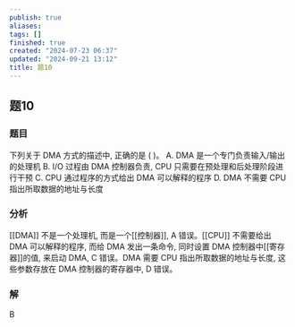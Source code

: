 ```yaml
---
publish: true
aliases: 
tags: []
finished: true
created: "2024-07-23 06:37"
updated: "2024-09-21 13:12"
title: 题10
---
```

## 题10
### 题目
下列关于 DMA 方式的描述中, 正确的是 ( )。
A. DMA 是一个专门负责输入/输出的处理机
B. I/O 过程由 DMA 控制器负责, CPU 只需要在预处理和后处理阶段进行干预
C. CPU 通过程序的方式给出 DMA 可以解释的程序
D. DMA 不需要 CPU 指出所取数据的地址与长度
### 分析
[[DMA]] 不是一个处理机, 而是一个[[控制器]], A 错误。[[CPU]] 不需要给出 DMA 可以解释的程序, 而给 DMA 发出一条命令, 同时设置 DMA 控制器中[[寄存器]]的值, 来启动 DMA, C 错误。DMA 需要 CPU 指出所取数据的地址与长度, 这些参数存放在 DMA 控制器的寄存器中, D 错误。
### 解
B